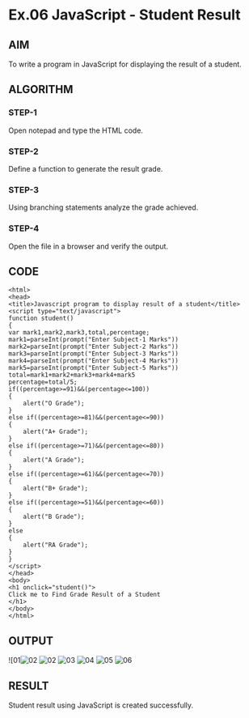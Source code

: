 # Ex.06 JavaScript - Student Result
## AIM
  To write a program in JavaScript for displaying the result of a student.

## ALGORITHM
### STEP-1
  Open notepad and type the HTML code.

### STEP-2
  Define a function to generate the result grade.

### STEP-3
  Using branching statements analyze the grade achieved.

### STEP-4
  Open the file in a browser and verify the output.
  
## CODE
~~~
<html>
<head>
<title>Javascript program to display result of a student</title>
<script type="text/javascript">
function student()
{
var mark1,mark2,mark3,total,percentage;
mark1=parseInt(prompt("Enter Subject-1 Marks"))
mark2=parseInt(prompt("Enter Subject-2 Marks"))
mark3=parseInt(prompt("Enter Subject-3 Marks"))
mark4=parseInt(prompt("Enter Subject-4 Marks"))
mark5=parseInt(prompt("Enter Subject-5 Marks"))
total=mark1+mark2+mark3+mark4+mark5
percentage=total/5;
if((percentage>=91)&&(percentage<=100))
{
    alert("O Grade");
}
else if((percentage>=81)&&(percentage<=90))
{
    alert("A+ Grade");
}
else if((percentage>=71)&&(percentage<=80))
{
    alert("A Grade");
}
else if((percentage>=61)&&(percentage<=70))
{
    alert("B+ Grade");
}
else if((percentage>=51)&&(percentage<=60))
{
    alert("B Grade");
}
else
{
    alert("RA Grade");
}
}
</script>
</head>
<body>
<h1 onclick="student()">
Click me to Find Grade Result of a Student
</h1>
</body>
</html>
~~~


## OUTPUT
![01![02](https://github.com/Sandhiyachittibabu/Ex06_Web-Design/assets/127816323/618b7e21-27ef-422a-bc6f-0c6fd069c325)
![02](https://github.com/Sandhiyachittibabu/Ex06_Web-Design/assets/127816323/abdb20ce-037a-4d52-b10a-96e33d952b6f)
![03](https://github.com/Sandhiyachittibabu/Ex06_Web-Design/assets/127816323/e1a4a1c2-dad4-42e4-87e5-46ef95eaca87)
![04](https://github.com/Sandhiyachittibabu/Ex06_Web-Design/assets/127816323/a6140912-8d63-44d9-ab40-7d5cd57c79e3)
![05](https://github.com/Sandhiyachittibabu/Ex06_Web-Design/assets/127816323/076a14b0-e3b6-4dcb-8da6-4865669bb4df)
![06](https://github.com/Sandhiyachittibabu/Ex06_Web-Design/assets/127816323/f18d3a70-86ac-45c4-9cd0-8e3955e8bc47)
## RESULT
  Student result using JavaScript is created successfully.
